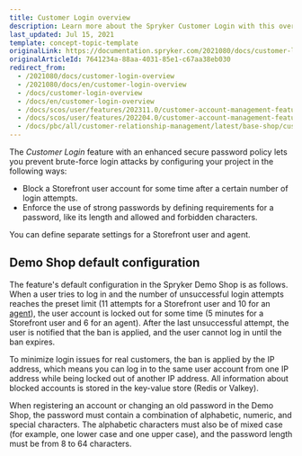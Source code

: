 ```yaml
---
title: Customer Login overview
description: Learn more about the Spryker Customer Login with this overview guide and learn how creating a strong password policy can enhance your security.
last_updated: Jul 15, 2021
template: concept-topic-template
originalLink: https://documentation.spryker.com/2021080/docs/customer-login-overview
originalArticleId: 7641234a-88aa-4031-85e1-c67aa38eb030
redirect_from:
  - /2021080/docs/customer-login-overview
  - /2021080/docs/en/customer-login-overview
  - /docs/customer-login-overview
  - /docs/en/customer-login-overview
  - /docs/scos/user/features/202311.0/customer-account-management-feature-overview/customer-login-overview.html
  - /docs/scos/user/features/202204.0/customer-account-management-feature-overview/customer-login-overview.html
  - /docs/pbc/all/customer-relationship-management/latest/base-shop/customer-account-management-feature-overview/customer-login-overview.html
---
```


The *Customer Login* feature with an enhanced secure password policy lets you prevent brute-force login attacks by configuring your project in the following ways:

- Block a Storefront user account for some time after a certain number of login attempts.
- Enforce the use of strong passwords by defining requirements for a password, like its length and allowed and forbidden characters.

You can define separate settings for a Storefront user and agent.

## Demo Shop default configuration

The feature's default configuration in the Spryker Demo Shop is as follows. When a user tries to log in and the number of unsuccessful login attempts reaches the preset limit (11 attempts for a Storefront user and 10 for an [agent](/docs/pbc/all/user-management/{{page.version}}/base-shop/agent-assist-feature-overview.html)), the user account is locked out for some time (5 minutes for a Storefront user and 6 for an agent). After the last unsuccessful attempt, the user is notified that the ban is applied, and the user cannot log in until the ban expires.

To minimize login issues for real customers, the ban is applied by the IP address, which means you can log in to the same user account from one IP address while being locked out of another IP address. All information about blocked accounts is stored in the key-value store (Redis or Valkey).

When registering an account or changing an old password in the Demo Shop, the password must contain a combination of alphabetic, numeric, and special characters. The alphabetic characters must also be of mixed case (for example, one lower case and one upper case), and the password length must be from 8 to 64 characters.

